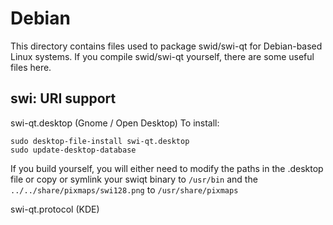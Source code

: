 
Debian
====================
This directory contains files used to package swid/swi-qt
for Debian-based Linux systems. If you compile swid/swi-qt yourself, there are some useful files here.

## swi: URI support ##


swi-qt.desktop  (Gnome / Open Desktop)
To install:

	sudo desktop-file-install swi-qt.desktop
	sudo update-desktop-database

If you build yourself, you will either need to modify the paths in
the .desktop file or copy or symlink your swiqt binary to `/usr/bin`
and the `../../share/pixmaps/swi128.png` to `/usr/share/pixmaps`

swi-qt.protocol (KDE)

